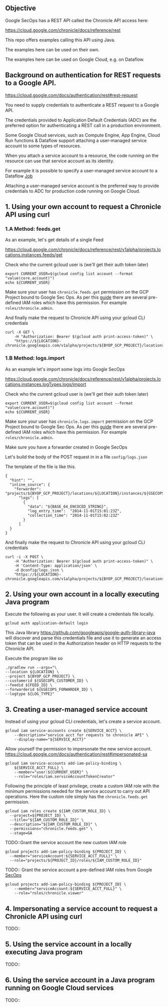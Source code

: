 ## Objective

Google SecOps has a REST API called the Chronicle API access here:

https://cloud.google.com/chronicle/docs/reference/rest

This repo offers examples calling this API using Java.

The examples here can be used on their own.

The examples here can be used on Google Cloud, e.g. on Dataflow.

## Background on authentication for REST requests to a Google API.

https://cloud.google.com/docs/authentication/rest#rest-request

You need to supply credentials to authenticate a REST request to a Google API.

The credentials provided to Application Default Credentials (ADC) are the
preferred option for authenticating a REST call in a production environment.

Some Google Cloud services, such as Compute Engine, App Engine,
Cloud Run functions & Dataflow support attaching a user-managed service account
to some types of resources.

When you attach a service account to a resource, the code running on the
resource can use that service account as its identity.

For example it is possible to specify a user-managed service account to a
Dataflow [Job](https://cloud.google.com/dataflow/docs/concepts/security-and-permissions#specifying_a_user-managed_controller_service_account)

Attaching a user-managed service account is the preferred way to provide
credentials to ADC for production code running on Google Cloud.

## 1. Using your own account to request a Chronicle API using curl

### 1.A Method: feeds.get

As an example, let's get details of a single Feed

https://cloud.google.com/chronicle/docs/reference/rest/v1alpha/projects.locations.instances.feeds/get

Check who the current gcloud user is (we'll get their auth token later)
```shell
export CURRENT_USER=$(gcloud config list account --format "value(core.account)")
echo ${CURRENT_USER}
```

Make sure your user has ``chronicle.feeds.get`` permission on the GCP Project
bound to Google Sec Ops. As per this [guide](https://cloud.google.com/chronicle/docs/onboard/configure-feature-access)
there are several pre-defined IAM roles which have this permission. For
example ```roles/chronicle.admin```.

And finally make the request to Chronicle API using your gcloud CLI credentials
```shell
curl -X GET \
    -H "Authorization: Bearer $(gcloud auth print-access-token)" \
    "https://${LOCATION}-chronicle.googleapis.com/v1alpha/projects/${BYOP_GCP_PROJECT}/locations/${LOCATION}/instances/${GSECOPS_CUSTOMER_ID}/feeds/${FEED_ID}"
```

### 1.B Method: logs.import

As an example let's import some logs into Google SecOps

https://cloud.google.com/chronicle/docs/reference/rest/v1alpha/projects.locations.instances.logTypes.logs/import

Check who the current gcloud user is (we'll get their auth token later)
```shell
export CURRENT_USER=$(gcloud config list account --format "value(core.account)")
echo ${CURRENT_USER}
```

Make sure your user has ``chronicle.logs.import`` permission on the GCP Project
bound to Google Sec Ops. As per this [guide](https://cloud.google.com/chronicle/docs/onboard/configure-feature-access)
there are several pre-defined IAM roles which have this permission. For
example ```roles/chronicle.admin```.

Make sure you have a forwarder created in Google SecOps

Let's build the body of the POST request in in a file ```config/logs.json```

The template of the file is like this.

```shell
{
  "hint": "",
  "inline_source": {
    "forwarder": "projects/${BYOP_GCP_PROJECT}/locations/${LOCATION}/instances/${GSECOPS_CUSTOMER_ID}/forwarders/${GSECOPS_FORWARDER_ID}",
      "logs": [
        {
          "data": "${BASE_64_ENCOCED_STRING}",
          "log_entry_time":  "2014-11-01T15:01:23Z",
          "collection_time": "2014-11-01T15:02:23Z"
        }
      ]
  }
}
```

And finally make the request to Chronicle API using your gcloud CLI credentials
```shell
curl -i -X POST \
    -H "Authorization: Bearer $(gcloud auth print-access-token)" \
    -H 'Content-Type: application/json' \
    -d @config/logs.json \
    "https://${LOCATION}-chronicle.googleapis.com/v1alpha/projects/${BYOP_GCP_PROJECT}/locations/${LOCATION}/instances/${GSECOPS_CUSTOMER_ID}/logTypes/${LOG_TYPE}/logs:import"
```

## 2. Using your own account in a locally executing Java program

Execute the following as your user. It will create a credentials file locally.

```shell
gcloud auth application-default login
```

This Java library https://github.com/googleapis/google-auth-library-java
will discover and parse this credentials file and use it to generate an access
token that can be used in the Authorization header on HTTP requests to
the Chronicle API.

Execute the program like so

```shell
./gradlew run --args="\
--location ${LOCATION} \
--project ${BYOP_GCP_PROJECT} \
--customerid ${GSECOPS_CUSTOMER_ID} \
--feedid ${FEED_ID} \
--forwarderid ${GSECOPS_FORWARDER_ID} \
--logtype ${LOG_TYPE}"
```



## 3. Creating a user-managed service account

Instead of using your gcloud CLI credentials, let's create a service account.

```shell
gcloud iam service-accounts create ${SERVICE_ACCT} \
    --description="service acct for requests to chronicle API" \
    --display-name="${SERVICE_ACCT}"
```

Allow yourself the permission to impersonate the new service account.
https://cloud.google.com/docs/authentication/rest#impersonated-sa

```shell
gcloud iam service-accounts add-iam-policy-binding \
    ${SERVICE_ACCT_FULL} \
    --member="user:${CURRENT_USER}" \
    --role="roles/iam.serviceAccountTokenCreator"
```

Following the principle of least privilege, create a custom IAM role with the
minimum permissions needed for the service account to carry out API operations.
Here the custom role simply has the ```chronicle.feeds.get``` permission.


```shell
gcloud iam roles create ${IAM_CUSTOM_ROLE_ID} \
  --project=${PROJECT_ID} \
  --title="${IAM_CUSTOM_ROLE_ID}" \
  --description="${IAM_CUSTOM_ROLE_ID}" \
  --permissions="chronicle.feeds.get" \
  --stage=GA
```

TODO::Grant the service account the new custom IAM role

```shell
gcloud projects add-iam-policy-binding ${PROJECT_ID} \
  --member="serviceAccount:${SERVICE_ACCT_FULL}" \
  --role="projects/${PROJECT_ID}/roles/${IAM_CUSTOM_ROLE_ID}"
```

TODO:: Grant the service account a pre-defined IAM roles from Google [SecOps](https://cloud.google.com/chronicle/docs/onboard/configure-feature-access)

```shell
gcloud projects add-iam-policy-binding ${PROJECT_ID} \
    --member="serviceAccount:${SERVICE_ACCT_FULL}" \
    --role="roles/chronicle.viewer"
```

## 4. Impersonating a service account to request a Chronicle API using curl

TODO::


## 5. Using the service account in a locally executing Java program

TODO::

## 6. Using the service account in a Java program running on Google Cloud services

TODO:: 






